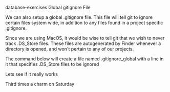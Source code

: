 database-exercises
Global gitignore File

We can also setup a global .gitignore file. This file will tell git to ignore certain files system wide, in addition to any files found in a project specific .gitignore.

Since we are using MacOS, it would be wise to tell git that we wish to never track .DS_Store files. These files are autogenerated by Finder whenever a directory is opened, and won't pertain to any of our projects.

The command below will create a file named .gitignore_global with a line in it that specifies .DS_Store files to be ignored

Lets see if it really works

Third times a charm on Saturday